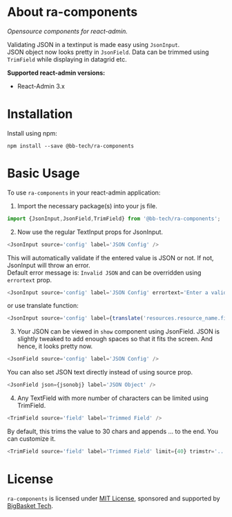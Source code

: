 # About ra-components

*Opensource components for react-admin.*

Validating JSON in a textinput is made easy using `JsonInput`.  
JSON object now looks pretty in `JsonField`.
Data can be trimmed using `TrimField` while displaying in datagrid etc. 

**Supported react-admin versions:**

* React-Admin 3.x

# Installation

Install using npm:

`npm install --save @bb-tech/ra-components`

# Basic Usage

To use `ra-components` in your react-admin application:

1. Import the necessary package(s) into your js file.

```js
import {JsonInput,JsonField,TrimField} from '@bb-tech/ra-components';
```

2. Now use the regular TextInput props for JsonInput.

```js
<JsonInput source='config' label='JSON Config' />
```

This will automatically validate if the entered value is JSON or not.
If not, JsonInput will throw an error.  
Default error message is: `Invalid JSON` and can be overridden using `errortext` prop.

```js
<JsonInput source='config' label='JSON Config' errortext='Enter a valid JSON'/>
```
or use translate function:

```js
<JsonInput source='config' label={translate('resources.resource_name.fields.config')} errortext={translate('myroot.validate.json')}/>
```
3. Your JSON can be viewed in `show` component using JsonField.
JSON is slightly tweaked to add enough spaces so that it fits the screen.
And hence, it looks pretty now.

```js
<JsonField source='config' label='JSON Config' />
```
You can also set JSON text directly instead of using source prop.

```js
<JsonField json={jsonobj} label='JSON Object' />
```

4. Any TextField with more number of characters can be limited using TrimField.

```js
<TrimField source='field' label='Trimmed Field' />
```
By default, this trims the value to 30 chars and appends ... to the end.
You can customize it.

```js
<TrimField source='field' label='Trimmed Field' limit={40} trimstr='....' />
```
# License

`ra-components` is licensed under [MIT License](./LICENSE.md), sponsored and supported by [BigBasket Tech](https://tech.bigbasket.com).